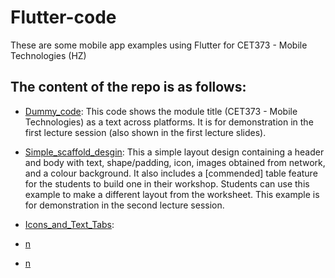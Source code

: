 # Flutter-code
These are some mobile app examples using Flutter for CET373 - Mobile Technologies (HZ)

## The content of the repo is as follows:
- <ins>Dummy_code</ins>: This code shows the module title (CET373 - Mobile Technologies) as a text across platforms. It is for demonstration in the first lecture session (also shown in the first lecture slides).

- <ins>Simple_scaffold_desgin</ins>: This a simple layout design containing a header and body with text, shape/padding, icon, images obtained from network, and a colour background. It also includes a [commended] table feature for the students to build one in their workshop. Students can use this example to make a different layout from the worksheet. This example is for demonstration in the second lecture session.

- <ins>Icons_and_Text_Tabs</ins>: 

- <ins>n</ins>

- <ins>n</ins>
